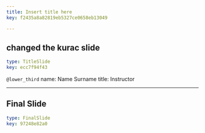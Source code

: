 ```yaml
---
title: Insert title here
key: f2435a8a82819eb5327ce0658eb13049

---
```

## changed the kurac slide

```yaml
type: TitleSlide
key: ecc7f94f43
```





`@lower_third`
name: Name Surname
title: Instructor




---
## Final Slide

```yaml
type: FinalSlide
key: 97248e82a0
```








